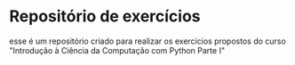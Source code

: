 # Repositório de exercícios
esse é um repositório criado para realizar os exercícios propostos do curso "Introdução à Ciência da Computação com Python Parte I"
